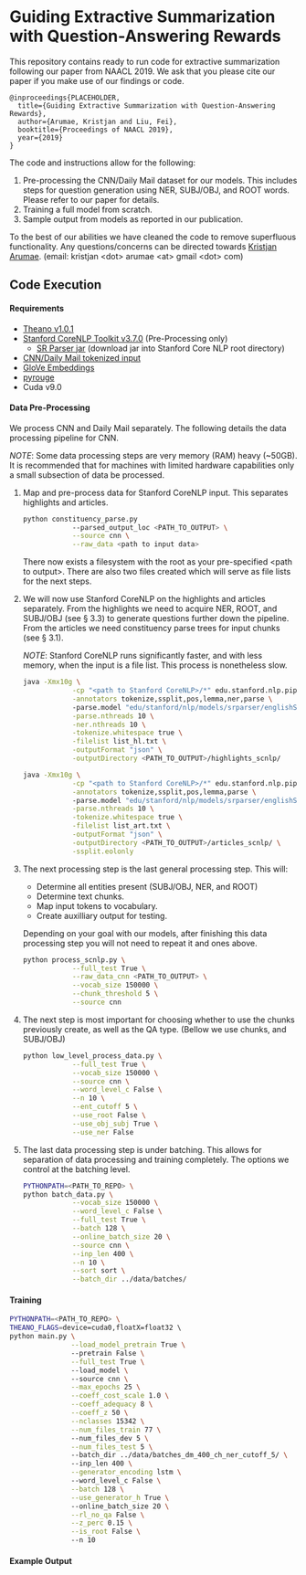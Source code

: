 # Guiding Extractive Summarization with Question-Answering Rewards

This repository contains ready to run code for extractive summarization following our paper from NAACL 2019.  We ask that you please cite our paper if you make use of our findings or code.
```
@inproceedings{PLACEHOLDER,
  title={Guiding Extractive Summarization with Question-Answering Rewards},
  author={Arumae, Kristjan and Liu, Fei},
  booktitle={Proceedings of NAACL 2019},
  year={2019}
}
```
The code and instructions allow for the following:
1. Pre-processing the CNN/Daily Mail dataset for our models.  This includes steps for question generation using NER, SUBJ/OBJ, and ROOT words.  Please refer to our paper for details.
2. Training a full model from scratch.
3. Sample output from models as reported in our publication.

To the best of our abilities we have cleaned the code to remove superfluous functionality.  Any questions/concerns can be directed towards [Kristjan Arumae](http://kristjanarumae.com/). (email: kristjan \<dot> arumae \<at> gmail \<dot> com)

## Code Execution
#### Requirements 
* [Theano v1.0.1](http://deeplearning.net/software/theano/install.html)
* [Stanford CoreNLP Toolkit v3.7.0](http://nlp.stanford.edu/software/stanford-corenlp-full-2016-10-31.zip) (Pre-Processing only)
  * [SR Parser jar](https://nlp.stanford.edu/software/stanford-srparser-2014-10-23-models.jar) (download jar into Stanford Core NLP root directory)
* [CNN/Daily Mail tokenized input](https://github.com/JafferWilson/Process-Data-of-CNN-DailyMail)
* [GloVe Embeddings](http://nlp.stanford.edu/data/glove.6B.zip) 
* [pyrouge](https://pypi.org/project/pyrouge/)
* Cuda v9.0

#### Data Pre-Processing
We process CNN and Daily Mail separately.  The following details the data processing pipeline for CNN.

*NOTE*: Some data processing steps are very memory (RAM) heavy (~50GB).  It is recommended that for machines with limited hardware capabilities only a small subsection of data be processed.
1. Map and pre-process data for Stanford CoreNLP input. This separates highlights and articles. 
    ```bash
    python constituency_parse.py 
                --parsed_output_loc <PATH_TO_OUTPUT> \
                --source cnn \
                --raw_data <path to input data>
    ```
    There now exists a filesystem with the root as your pre-specified \<path to output>.  There are also two files created which will serve as file lists for the next steps.   
    
2. We will now use Stanford CoreNLP on the highlights and articles separately.  From the highlights we need to acquire NER, ROOT, and SUBJ/OBJ (see § 3.3) to generate questions further down the pipeline.  From the articles we need constituency parse trees for input chunks (see § 3.1).
    
    *NOTE*: Stanford CoreNLP runs significantly faster, and with less memory, when the input is a file list.  This process is nonetheless slow. 
    ```bash
    java -Xmx10g \
                -cp "<path to Stanford CoreNLP>/*" edu.stanford.nlp.pipeline.StanfordCoreNLP \
                -annotators tokenize,ssplit,pos,lemma,ner,parse \ 
                -parse.model "edu/stanford/nlp/models/srparser/englishSR.ser.gz" \
                -parse.nthreads 10 \
                -ner.nthreads 10 \
                -tokenize.whitespace true \
                -filelist list_hl.txt \
                -outputFormat "json" \
                -outputDirectory <PATH_TO_OUTPUT>/highlights_scnlp/
    ```
    ```bash
    java -Xmx10g \
                -cp "<path to Stanford CoreNLP>/*" edu.stanford.nlp.pipeline.StanfordCoreNLP \
                -annotators tokenize,ssplit,pos,lemma,parse \ 
                -parse.model "edu/stanford/nlp/models/srparser/englishSR.ser.gz" \
                -parse.nthreads 10 \
                -tokenize.whitespace true \
                -filelist list_art.txt \
                -outputFormat "json" \
                -outputDirectory <PATH_TO_OUTPUT>/articles_scnlp/ \
                -ssplit.eolonly
    ```
   
3. The next processing step is the last general processing step.  This will:
    * Determine all entities present (SUBJ/OBJ, NER, and ROOT)
    * Determine text chunks. 
    * Map input tokens to vocabulary.
    * Create auxilliary output for testing.
    
    Depending on your goal with our models, after finishing this data processing step you will not need to repeat it and ones above. 

    ```bash
    python process_scnlp.py \
                --full_test True \
                --raw_data_cnn <PATH_TO_OUTPUT> \
                --vocab_size 150000 \
                --chunk_threshold 5 \
                --source cnn
    ```
4. The next step is most important for choosing whether to use the chunks previously create, as well as the QA type. (Bellow we use chunks, and SUBJ/OBJ)
    
    ```bash
    python low_level_process_data.py \
                --full_test True \
                --vocab_size 150000 \
                --source cnn \
                --word_level_c False \
                --n 10 \
                --ent_cutoff 5 \
                --use_root False \
                --use_obj_subj True \
                --use_ner False
    ```
5. The last data processing step is under batching.  This allows for separation of data processing and training completely.  The options we control at the batching level.
    ```bash
    PYTHONPATH=<PATH_TO_REPO> \
    python batch_data.py \
                --vocab_size 150000 \
                --word_level_c False \
                --full_test True \
                --batch 128 \
                --online_batch_size 20 \
                --source cnn \
                --inp_len 400 \
                --n 10 \
                --sort sort \
                --batch_dir ../data/batches/
    ```
 
#### Training

```bash
PYTHONPATH=<PATH_TO_REPO> \ 
THEANO_FLAGS=device=cuda0,floatX=float32 \ 
python main.py \
               --load_model_pretrain True \  
               --pretrain False \
               --full_test True \  
               --load_model \  
               --source cnn \
               --max_epochs 25 \
               --coeff_cost_scale 1.0 \
               --coeff_adequacy 8 \
               --coeff_z 50 \
               --nclasses 15342 \
               --num_files_train 77 \  
               --num_files_dev 5 \
               --num_files_test 5 \ 
               --batch_dir ../data/batches_dm_400_ch_ner_cutoff_5/ \  
               --inp_len 400 \
               --generator_encoding lstm \  
               --word_level_c False \
               --batch 128 \
               --use_generator_h True \  
               --online_batch_size 20 \
               --rl_no_qa False \
               --z_perc 0.15 \
               --is_root False \ 
               --n 10
```

#### Example Output